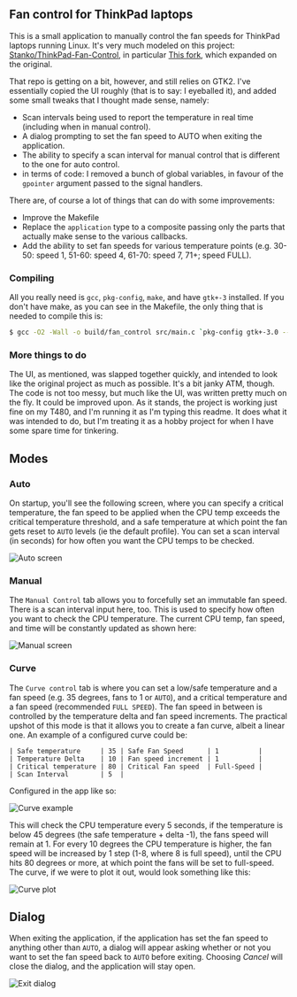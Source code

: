 ## Fan control for ThinkPad laptops

This is a small application to manually control the fan speeds for ThinkPad laptops running Linux. 
It's very much modeled on this project: [Stanko/ThinkPad-Fan-Control](https://github.com/Stanko/ThinkPad-Fan-Control), in particular [This fork](https://github.com/ForgedTurbo/ThinkPad-Fan-Control), which expanded on the original.

That repo is getting on a bit, however, and still relies on GTK2. I've essentially copied the UI roughly (that is to say: I eyeballed it), and added some small tweaks that I thought made sense, namely:

* Scan intervals being used to report the temperature in real time (including when in manual control).
* A dialog prompting to set the fan speed to AUTO when exiting the application.
* The ability to specify a scan interval for manual control that is different to the one for auto control.
* in terms of code: I removed a bunch of global variables, in favour of the `gpointer` argument passed to the signal handlers.

There are, of course a lot of things that can do with some improvements:

* Improve the Makefile
* Replace the `application` type to a composite passing only the parts that actually make sense to the various callbacks.
* Add the ability to set fan speeds for various temperature points (e.g. 30-50: speed 1, 51-60: speed 4, 61-70: speed 7, 71+; speed FULL).

### Compiling

All you really need is `gcc`, `pkg-config`, `make`, and have `gtk+-3` installed. If you don't have make, as you can see in the Makefile, the only thing that is needed to compile this is:

```bash
$ gcc -O2 -Wall -o build/fan_control src/main.c `pkg-config gtk+-3.0 --libs --cflags`
```

### More things to do

The UI, as mentioned, was slapped together quickly, and intended to look like the original project as much as possible. It's a bit janky ATM, though. The code is not too messy, but much like the UI, was written pretty much on the fly. It could be improved upon. As it stands, the project is working just fine on my T480, and I'm running it as I'm typing this readme. It does what it was intended to do, but I'm treating it as a hobby project for when I have some spare time for tinkering.

## Modes

### Auto

On startup, you'll see the following screen, where you can specify a critical temperature, the fan speed to be applied when the CPU temp exceeds the critical temperature threshold, and a safe temperature at which point the fan gets reset to `AUTO` levels (ie the default profile). You can set a scan interval (in seconds) for how often you want the CPU temps to be checked.

![Auto screen](/data/screen1.png?raw=true "Auto control view")

### Manual

The `Manual Control` tab allows you to forcefully set an immutable fan speed. There is a scan interval input here, too. This is used to specify how often you want to check the CPU temperature. The current CPU temp, fan speed, and time will be constantly updated as shown here:

![Manual screen](/data/screen2.png?raw=true "Manual control view")

### Curve

The `Curve control` tab is where you can set a low/safe temperature and a fan speed (e.g. 35 degrees, fans to 1 or `AUTO`), and a critical temperature and a fan speed (recommended `FULL SPEED`). The fan speed in between is controlled by the temperature delta and fan speed increments. The practical upshot of this mode is that it allows you to create a fan curve, albeit a linear one. An example of a configured curve could be:

```
| Safe temperature     | 35 | Safe Fan Speed      | 1          |
| Temperature Delta    | 10 | Fan speed increment | 1          |
| Critical temperature | 80 | Critical Fan speed  | Full-Speed |
| Scan Interval        | 5  |
```

Configured in the app like so:

![Curve example](/data/screen_curve.png?raw=true "Curve control example")

This will check the CPU temperature every 5 seconds, if the temperature is below 45 degrees (the safe temperature + delta -1), the fans speed will remain at 1. For every 10 degrees the CPU temperature is higher, the fan speed will be increased by 1 step (1-8, where 8 is full speed), until the CPU hits 80 degrees or more, at which point the fans will be set to full-speed. The curve, if we were to plot it out, would look something like this:


![Curve plot](/data/curve.png?raw=true "Curve graph")

## Dialog

When exiting the application, if the application has set the fan speed to anything other than `AUTO`, a dialog will appear asking whether or not you want to set the fan speed back to `AUTO` before exiting. Choosing _Cancel_ will close the dialog, and the application will stay open.

![Exit dialog](/data/screen3.png?raw=true "Exit dialog")
